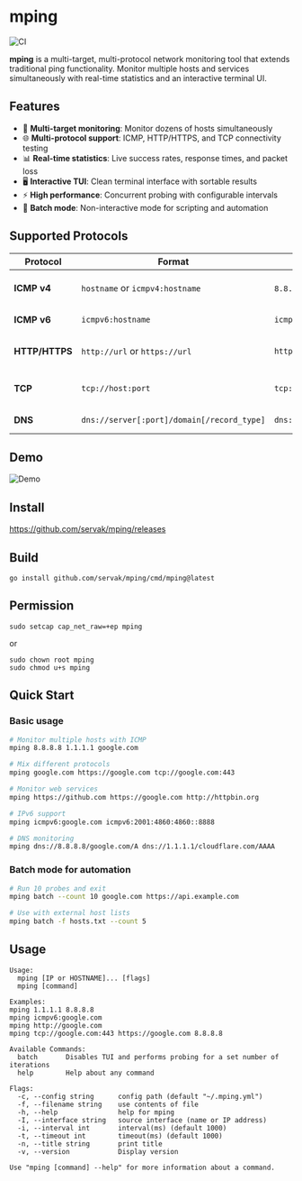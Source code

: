 mping
=====

![CI](https://github.com/servak/mping/actions/workflows/ci.yml/badge.svg)

**mping** is a multi-target, multi-protocol network monitoring tool that extends traditional ping functionality. Monitor multiple hosts and services simultaneously with real-time statistics and an interactive terminal UI.

## Features

- 🎯 **Multi-target monitoring**: Monitor dozens of hosts simultaneously
- 🌐 **Multi-protocol support**: ICMP, HTTP/HTTPS, and TCP connectivity testing
- 📊 **Real-time statistics**: Live success rates, response times, and packet loss
- 🖥️ **Interactive TUI**: Clean terminal interface with sortable results
- ⚡ **High performance**: Concurrent probing with configurable intervals
- 📁 **Batch mode**: Non-interactive mode for scripting and automation

## Supported Protocols

| Protocol | Format | Example | Description |
|----------|--------|---------|-------------|
| **ICMP v4** | `hostname` or `icmpv4:hostname` | `8.8.8.8`, `icmpv4:google.com` | Traditional ping functionality |
| **ICMP v6** | `icmpv6:hostname` | `icmpv6:google.com` | IPv6 ping support |
| **HTTP/HTTPS** | `http://url` or `https://url` | `https://google.com` | Web service monitoring |
| **TCP** | `tcp://host:port` | `tcp://google.com:443` | Port connectivity testing |
| **DNS** | `dns://server[:port]/domain[/record_type]` | `dns://8.8.8.8/google.com/A` | DNS query monitoring |

## Demo

![Demo](mping.gif)

## Install

https://github.com/servak/mping/releases

## Build

```
go install github.com/servak/mping/cmd/mping@latest
```
## Permission

```
sudo setcap cap_net_raw=+ep mping
```

or

```
sudo chown root mping
sudo chmod u+s mping
```

## Quick Start

### Basic usage
```bash
# Monitor multiple hosts with ICMP
mping 8.8.8.8 1.1.1.1 google.com

# Mix different protocols
mping google.com https://google.com tcp://google.com:443

# Monitor web services
mping https://github.com https://google.com http://httpbin.org

# IPv6 support
mping icmpv6:google.com icmpv6:2001:4860:4860::8888

# DNS monitoring
mping dns://8.8.8.8/google.com/A dns://1.1.1.1/cloudflare.com/AAAA
```

### Batch mode for automation
```bash
# Run 10 probes and exit
mping batch --count 10 google.com https://api.example.com

# Use with external host lists
mping batch -f hosts.txt --count 5
```

## Usage

```
Usage:
  mping [IP or HOSTNAME]... [flags]
  mping [command]

Examples:
mping 1.1.1.1 8.8.8.8
mping icmpv6:google.com
mping http://google.com
mping tcp://google.com:443 https://google.com 8.8.8.8

Available Commands:
  batch       Disables TUI and performs probing for a set number of iterations
  help        Help about any command

Flags:
  -c, --config string      config path (default "~/.mping.yml")
  -f, --filename string    use contents of file
  -h, --help               help for mping
  -I, --interface string   source interface (name or IP address)
  -i, --interval int       interval(ms) (default 1000)
  -t, --timeout int        timeout(ms) (default 1000)
  -n, --title string       print title
  -v, --version            Display version

Use "mping [command] --help" for more information about a command.
```
